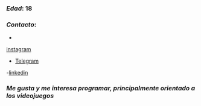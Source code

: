 
### *Edad*: 18
### *Contacto*:
  -

 [instagram](https://instagram.com/lean_ro64?igshid=MzNlNGNkZWQ4Mg==)


- [Telegram](https://t.me/leandroRoca)


-[linkedin](https://www.linkedin.com/in/leandro-roca-93a093271)
### *Me gusta y me interesa programar, principalmente orientado a los videojuegos*    
